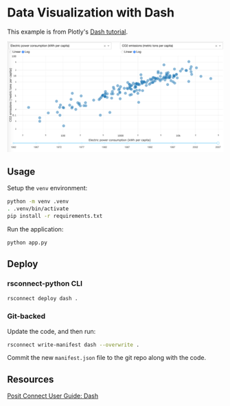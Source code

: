 # Data Visualization with Dash

This example is from Plotly's [Dash tutorial](https://dash.plot.ly/getting-started-part-2).

![example app image](app.png)

## Usage

Setup the `venv` environment:

```bash
python -m venv .venv
. .venv/bin/activate
pip install -r requirements.txt
```

Run the application:

```bash
python app.py
```

## Deploy

### rsconnect-python CLI

```bash
rsconnect deploy dash .
```

### Git-backed

Update the code, and then run:

```bash
rsconnect write-manifest dash --overwrite .
```

Commit the new `manifest.json` file to the git repo along with the code.

## Resources

[Posit Connect User Guide: Dash](https://docs.posit.co/connect/user/dash/)

